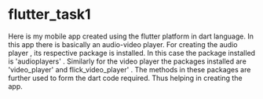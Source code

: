# flutter_task1
Here is my mobile app created using the flutter platform in dart language. In this app there is basically an audio-video player. For creating the audio player , its respective package is installed. In this case the package installed is 'audioplayers' . Similarly for the video player the packages installed are 'video_player' and flick_video_player' . The methods in these packages are further used to form the dart code required. Thus helping in creating the app.
